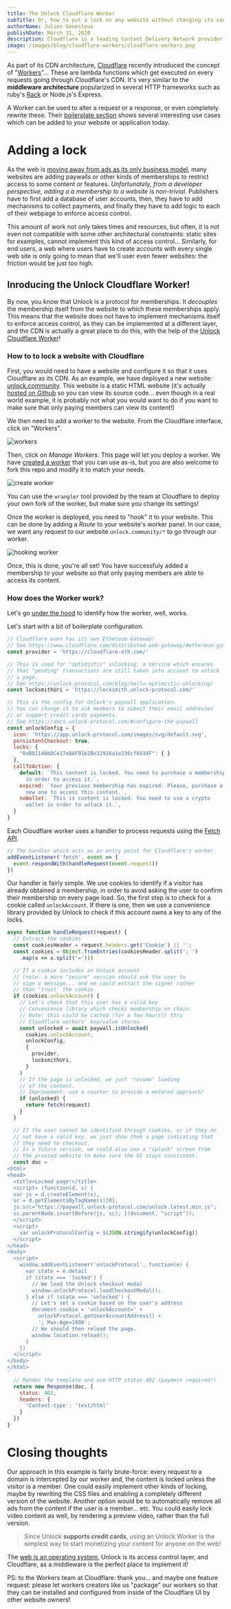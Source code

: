 ```yaml
---
title: The Unlock Cloudflare Worker
subTitle: Or, how to put a lock on any website without changing its code!
authorName: Julien Genestoux
publishDate: March 31, 2020
description: Cloudflare is a leading Content Delivery Network provider. Web sites and application can use Cloudflare to add a layer between consumers and their applications in order to increase delivery speed, reduce the impact of attacks... or, add an Unlock lock!
image: /images/blog/cloudflare-workers/cloudflare-workers.png
---
```


As part of its CDN architecture, [Cloudflare](https://cloudflare.com) recently introduced the concept of "[Workers](https://workers.cloudflare.com/)"... These are lambda functions which get executed on every requests going through Cloudflare's CDN. It's very similar to the **middleware architecture** popularized in several HTTP frameworks such as ruby's [Rack](https://github.com/rack/rack) or Node.js's Express.

A Worker can be used to alter a request or a response, or even completely rewrite these. Their [boilerplate section](https://developers.cloudflare.com/workers/templates) shows several interesting use cases which can be added to your website or application today.

# Adding a lock

As the web is [moving away from ads as its only business model](https://medium.com/unlock-protocol/the-end-of-the-ad-supported-web-d4d093fb462f), many websites are adding paywalls or other kinds of memberships to restrict access to some content or features. _Unfortunately, from a developer perspective, adding a a membership to a website is non-trivial_. Publishers have to first add a database of user accounts, then, they have to add mechanisms to collect payments, and finally they have to add logic to each of their webpage to enforce access control.

This amount of work not only takes times and resources, but often, it is not even not compatible with some other architectural constraints: static sites for examples, cannot implement this kind of access control...  Similarly, for end users, a web where users have to create accounts with every single web site is only going to mean that we'll user even fewer websites: the friction would be just too high.

## Inroducing the Unlock Cloudflare Worker!

By now, you know that Unlock is a protocol for memberships. It _decouples_ the membership itself from the website to which these memberships apply. This means that the website does not have to implement mechanisms itself to enforce access control, as they can be implemented at a different layer, and the CDN is actually a great place to do this, with the help of the [Unlock Cloudflare Worker](https://github.com/unlock-protocol/cloudflare-worker)!

### How to to lock a website with Cloudflare

First, you would need to have a website and configure it so that it uses Cloudflare as its CDN. As an example, we have deployed a new website: [unlock.community](https://unlock.community). This website is a static HTML website (it's actually [hosted on Github](https://github.com/unlock-protocol/community/) so you can view its source code... even though in a real world example, it is probably not what you would want to do if you want to make sure that only paying members can view its content!)

We then need to add a worker to the website. From the Cloudflare interface, click on "Workers".

![workers](/images/blog/cloudflare-workers/workers.png)

Then, click on *Manage Workers*. This page will let you deploy a worker. We have [created a worker](https://github.com/unlock-protocol/cloudflare-worker) that you can use as-is, but you are also welcome to fork this repo and modify it to match your needs.

![create worker](/images/blog/cloudflare-workers/create-worker.png)

You can use the `wrangler` tool provided by the team at Cloudflare to deploy your own fork of the worker, but make sure you change its settings!

Once the worker is deployed, you need to "hook" it to your website. This can be done by adding a _Route_ to your website's worker panel. In our case, we want any request to our website `unlock.community/*` to go through our worker.

![hooking worker](/images/blog/cloudflare-workers/hooking-worker.png)

Once, this is done, you're all set! You have successfuly added a membership to your website so that only paying members are able to access its content.


### How does the Worker work?

Let's go [under the hood](https://github.com/unlock-protocol/cloudflare-worker/blob/master/src/index.js) to identify how the worker, well, works.

Let's start with a bit of boilerplate configuration.

```javascript
// Cloudflare even has its own Ethereum Gateway!
// See https://www.cloudflare.com/distributed-web-gateway/#ethereum-gateway
const provider = 'https://cloudflare-eth.com/'

// This is used for "optimistic" unlocking: a service which ensures
// that "pending" transactions are still taken into account to unlock
// a page.
// See https://unlock-protocol.com/blog/hello-optimistic-unlocking/
const locksmithUri = 'https://locksmith.unlock-protocol.com/'

// This is the config for Unlock's paywall application.
// You can change it to ask members to submit their email addresses
// or support credit cards payments.
// See https://docs.unlock-protocol.com/#configure-the-paywall
const unlockConfig = {
  icon: 'https://app.unlock-protocol.com/images/svg/default.svg',
  persistentCheckout: true,
  locks: {
    "0xB0114bbDCe17e0AF91b2Be32916a1e236cf6034F": { }
  },
  callToAction: {
    default: `This content is locked. You need to purchase a membership
      in order to access it.`,
    expired: `Your previous membership has expired. Please, purchase a
      new one to access this content.`,
    noWallet: `This is content is locked. You need to use a crypto
      wallet in order to unlock it.`,
  }
}
```


Each Cloudflare worker uses a handler to process requests using the [Fetch API](https://developer.mozilla.org/en-US/docs/Web/API/Fetch_API).

```javascript
// The handler which acts as an entry point for Cloudflare's worker.
addEventListener('fetch', event => {
  event.respondWith(handleRequest(event.request))
})
```

Our handler is fairly simple. We use cookies to identify if a visitor has already obtained a membership, in order to avoid asking the user to confirm their membership on every page load. So, the first step is to check for a cookie called `unlockAccount`. If there is one, then we use a convenience library provided by Unlock to check if this account owns a key to any of the locks.

```javascript
async function handleRequest(request) {
  // Extract the cookies
  const cookiesHeader = request.headers.get('Cookie') || '';
  const cookies = Object.fromEntries(cookiesHeader.split('; ')
    .map(x => x.split('=')))

  // If a cookie includes an Unlock account
  // (note: a more "secure" version should ask the user to
  // sign a message... and we could extract the signer rather
  // than 'trust' the cookie.
  if (cookies.unlockAccount) {
    // Let's check that this user has a valid key
    // Convenience library which checks membership on chain.
    // Note: this could be cached (for a few hours?) thru
    // Cloudflare workers' key/value stores
    const unlocked = await paywall.isUnlocked(
      cookies.unlockAccount,
      unlockConfig,
      {
        provider,
        locksmithUri,
      }
    )
    // If the page is unlocked, we just 'resume' loading
    // of the content.
    // Improvement: use a counter to provide a metered approach!
    if (unlocked) {
      return fetch(request)
    }
  }

  // If the user cannot be identified through cookies, or if they do
  // not have a valid key. we just show them a page indicating that
  // they need to checkout.
  // In a future version, we could also use a "splash" screen from
  // the proxied website to make sure the UI stays consistent.
  const doc = `
<html>
<head>
  <title>Locked page!</title>
  <script> (function(d, s) {
  var js = d.createElement(s),
  sc = d.getElementsByTagName(s)[0];
  js.src="https://paywall.unlock-protocol.com/unlock.latest.min.js";
  sc.parentNode.insertBefore(js, sc); }(document, "script"));
  </script>
  <script>
    var unlockProtocolConfig = ${JSON.stringify(unlockConfig)}
  </script>
</head>
<body>
  <script>
    window.addEventListener('unlockProtocol', function(e) {
      var state = e.detail
      if (state === 'locked') {
        // We load the Unlock checkout modal
        window.unlockProtocol.loadCheckoutModal();
      } else if (state === 'unlocked') {
        // Let's set a cookie based on the user's address
        document.cookie = 'unlockAccount=' +
          unlockProtocol.getUserAccountAddress() +
          '; Max-Age=1800';
        // We should then reload the page.
        window.location.reload();
      }
    })
  </script>
</body>
</html>
`
  // Render the template and use HTTP status 402 (payment required!)
  return new Response(doc, {
    status: 402,
    headers: {
      'Content-type': 'text/html'
    }
  })
}
```

# Closing thoughts

Our approach in this example is fairly brute-force: every request to a domain is intercepted by our worker and,
the content is locked unless the visitor is a member. One could easily implement other kinds of locking,
maybe by rewriting the CSS files and enabling a completely different version of the website. Another option would be to automatically remove all ads from the content if the user is a member... etc. You could easily lock video content as well, by rendering a preview video, rather than the full version.

> Since Unlock **supports credit cards**, using an Unlock Worker is the simplest way to start monetizing your content for anyone on the web!

The [web is an operating system](https://unlock-protocol.com/blog/access-control-primitive/), Unlock is its access control layer, and Cloudflare, as a middleware is the perfect place to implement it!


PS: to the Workers team at Cloudflare: thank you... and maybe one feature request: please let workers creators like us "package" our workers so that they can be installed and configured from inside of the Cloudflare UI by other website owners!
